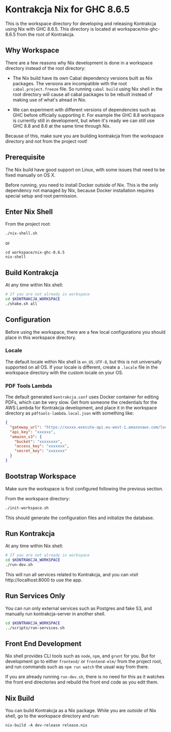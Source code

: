 # Kontrakcja Nix for GHC 8.6.5

This is the workspace directory for developing and releasing Kontrakcja
using Nix with GHC 8.6.5. This directory is located at
workspace/nix-ghc-8.6.5 from the root of Kontrakcja.

## Why Workspace

There are a few reasons why Nix development is done in a workspace
directory instead of the root directory:

  - The Nix build have its own Cabal dependency versions built as
    Nix packages. The versions are incompatible with the root
    `cabal.project.freeze` file. So running `cabal build` using
    Nix shell in the root directory will cause all cabal packages
    to be rebuilt instead of making use of what's alread in Nix.

  - We can experiment with different versions of dependencies such
    as GHC before officially supporting it. For example the
    GHC 8.8 workspace is currently still in development,
    but when it's ready we can still use GHC 8.8 and 8.6 at the
    same time through Nix.

Because of this, make sure you are building kontrakcja from the
workspace directory and not from the project root!

## Prerequisite

The Nix build have good support on Linux, with some issues that
need to be fixed manually on OS X.

Before running, you need to install Docker outside of Nix. This is
the only dependency not managed by Nix, because Docker installation
requires special setup and root permission.

## Enter Nix Shell

From the project root:

```bash
./nix-shell.sh
```

or

```
cd workspace/nix-ghc-8.6.5
nix-shell
```

## Build Kontrakcja

At any time within Nix shell:

```bash
# If you are not already in workspace
cd $KONTRAKCJA_WORKSPACE
./shake.sh all
```

## Configuration

Before using the workspace, there are a few local configurations you
should place in this workspace directory.

### Locale

The default locale within Nix shell is `en_US.UTF-8`, but this is not
universally supported on all OS. If your locale is different, create
a `.locale` file in the workspace directory with the custom locale
on your OS.

### PDF Tools Lambda

The default generated `kontrakcja.conf` uses Docker container for editing
PDFs, which can be very slow. Get from someone the credentials for the
AWS Lambda for Kontrakcja development, and place it in the workspace directory
as `pdftools-lambda.local.json` with something like:

```json
{
  "gateway_url": "https://xxxxx.execute-api.eu-west-1.amazonaws.com/local/kontra_local",
  "api_key": "xxxxxx",
  "amazon_s3": {
    "bucket": "xxxxxxxx",
    "access_key": "xxxxxxx",
    "secret_key": "xxxxxxx"
  }
}
```


## Bootstrap Workspace

Make sure the workspace is first configured following the previous section.

From the workspace directory:

```bash
./init-workspace.sh
```

This should generate the configuration files and initialize the database.

## Run Kontrakcja

At any time within Nix shell:

```bash
# If you are not already in workspace
cd $KONTRAKCJA_WORKSPACE
./run-dev.sh
```

This will run all services related to Kontrakcja, and you can visit
http://localhost:8000 to use the app.

## Run Services Only

You can run only external services such as Postgres and fake S3,
and manually run kontrakcja-server in another shell.

```bash
cd $KONTRAKCJA_WORKSPACE
../scripts/run-services.sh
```

## Front End Development

Nix shell provides CLI tools such as `node`, `npm`, and `grunt` for you.
But for development go to either `frontend/` or `frontend-elm/` from the
project root, and run commands such as `npm run watch` the usual way
from there.

If you are already running `run-dev.sh`, there is no need for this
as it watches the front end directories and rebuild the front end code
as you edit them.

## Nix Build

You can build Kontrakcja as a Nix package. While you are _outside_ of
Nix shell, go to the workspace directory and run:

```
nix-build -A dev-release release.nix
```